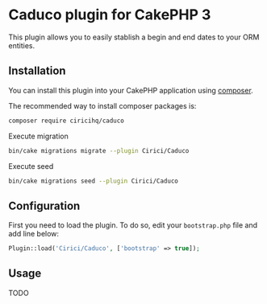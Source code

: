Caduco plugin for CakePHP 3
===========================

This plugin allows you to easily stablish a begin and end dates to your ORM entities.

Installation
------------

You can install this plugin into your CakePHP application using [composer](http://getcomposer.org).

The recommended way to install composer packages is:

~~~bash
composer require ciricihq/caduco
~~~

Execute migration

~~~bash
bin/cake migrations migrate --plugin Cirici/Caduco
~~~
Execute seed

~~~bash
bin/cake migrations seed --plugin Cirici/Caduco
~~~

Configuration
-------------

First you need to load the plugin. To do so, edit your `bootstrap.php` file and
add line below:

~~~php
Plugin::load('Cirici/Caduco', ['bootstrap' => true]);
~~~

Usage
-----

TODO
